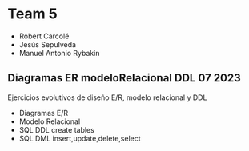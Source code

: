 # Team 5 
- Robert Carcolé
- Jesús Sepulveda
- Manuel Antonio Rybakin
## Diagramas ER modeloRelacional DDL 07 2023
Ejercicios evolutivos de diseño E/R, modelo relacional y DDL

- Diagramas E/R
- Modelo Relacional
- SQL DDL create tables
- SQL DML insert,update,delete,select
